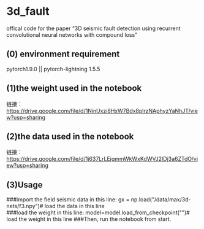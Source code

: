 # 3d_fault
offical code for the paper “3D seismic fault detection using recurrent convolutional neural networks with compound loss”
## (0) environment requirement  
pytorch1.9.0 || pytorch-lightning 1.5.5
## (1)the weight used in the notebook
链接：https://drive.google.com/file/d/1NinUxzi8HxW7Bdx8plrzNAphyzYaNhJT/view?usp=sharing 
## (2)the data used in the notebook
链接：https://drive.google.com/file/d/1j637LrLEjqmmWkWxKdWVJ2IDj3a6ZTdO/view?usp=sharing
## (3)Usage
###import the field seismic data in this line: gx = np.load("/data/max/3d-nets/f3.npy")# load the data in this line  
###load the weight in this line: model=model.load_from_checkpoint("")# load the weight in this line
###Then, run the notebook from start.
